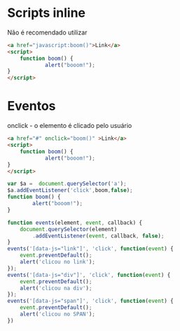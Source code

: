 # Scripts inline
Não é recomendado utilizar
```HTML
<a href="javascript:boom()">Link</a>
<script>
	function boom() {
			alert("booom!");
}
</script>
```
# Eventos

onclick - o elemento é clicado pelo usuário  

```HTML
<a href="#" onclick="boom()" >Link</a>
<script>
	function boom() {
			alert("booom!");
}
</script>
```
```js
var $a =  document.querySelector('a');
$a.addEventListener('click',boom,false);
function boom() {
		alert("booom!");
}
```
```js
function events(element, event, callback) {
	document.querySelector(element)
		.addEventListener(event, callback, false);
}
events('[data-js="link"]', 'click', function(event) {
	event.preventDefault();
	alert('clicou no link');
});
events('[data-js="div"]', 'click', function(event) {
	event.preventDefault();
	alert('clicou na div');
});
events('[data-js="span"]', 'click', function(event) {
	event.preventDefault();
	alert('clicou no SPAN');
})
```
